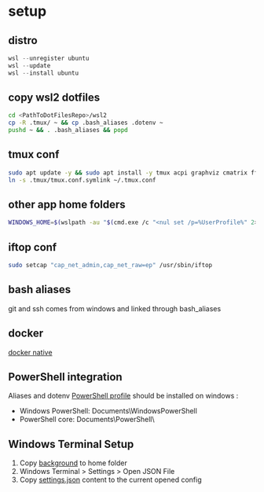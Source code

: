 # setup

## distro
```powershell
wsl --unregister ubuntu
wsl --update
wsl --install ubuntu
```

## copy wsl2 dotfiles
```bash
cd <PathToDotFilesRepo>/wsl2
cp -R .tmux/ ~ && cp .bash_aliases .dotenv ~
pushd ~ && . .bash_aliases && popd
```

## tmux conf
```bash
sudo apt update -y && sudo apt install -y tmux acpi graphviz cmatrix ffmpeg iftop btop
ln -s .tmux/tmux.conf.symlink ~/.tmux.conf
```

## other app home folders
```bash
WINDOWS_HOME=$(wslpath -au "$(cmd.exe /c "<nul set /p=%UserProfile%" 2>/dev/null)") && ln -s $WINDOWS_HOME/.aws ~/.aws && ln -s $WINDOWS_HOME/.azure ~/.azure && mkdir -p .config && ln -s $WINDOWS_HOME/.config/gcloud ~/.config/gcloud
```

## iftop conf
```bash
sudo setcap "cap_net_admin,cap_net_raw=ep" /usr/sbin/iftop
```

## bash aliases
git and ssh comes from windows and linked through bash_aliases

## docker
[docker native](./docker/README.md#native)

## PowerShell integration
Aliases and dotenv [PowerShell profile](./Microsoft.PowerShell_profile.ps1) should be installed on windows :

- Windows PowerShell: Documents\WindowsPowerShell
- PowerShell core: Documents\PowerShell\

## Windows Terminal Setup
1. Copy [background](./WindowsTerminal/background.jpg) to home folder
1. Windows Terminal > Settings > Open JSON File
1. Copy [settings.json](./WindowsTerminal/settings.json) content to the current opened config
